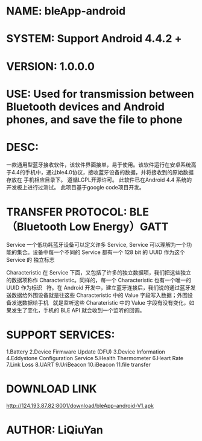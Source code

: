 # NAME: bleApp-android
# SYSTEM: Support Android 4.4.2 +
# VERSION: 1.0.0.0
# USE: Used for transmission between Bluetooth devices and Android phones, and save the file to phone
# DESC:
  一款通用型蓝牙接收软件，该软件界面接单，易于使用。该软件运行在安卓系统高于4.4的手机中，通过ble4.0协议，接收蓝牙设备的数据，并将接收到的原始数据存放在   手机相应目录下。
  遵循LGPL开源许可。
  此软件已在Android 4.4 系统的开发板上进行过测试。
  此项目基于google code项目开发。
# TRANSFER PROTOCOL: BLE（Bluetooth Low Energy）GATT
  Service
  一个低功耗蓝牙设备可以定义许多 Service, Service 可以理解为一个功能的集合。设备中每一个不同的 Service 都有一个 128 bit 的 UUID 作为这个 Service 的   独立标志
 
  Characteristic
  在 Service 下面，又包括了许多的独立数据项，我们把这些独立的数据项称作 Characteristic。同样的，每一个 Characteristic 也有一个唯一的 UUID 作为标识   符。在 Android 开发中，建立蓝牙连接后，我们说的通过蓝牙发送数据给外围设备就是往这些 Characteristic 中的 Value 字段写入数据；外围设备发送数据给手机   就是监听这些 Charateristic 中的 Value 字段有没有变化，如果发生了变化，手机的 BLE API 就会收到一个监听的回调。
# SUPPORT SERVICES:
  1.Battery 
  2.Device Firmware Update (DFU) 
  3.Device Information 
  4.Eddystone Configuration Service 
  5.Health Thermometer 
  6.Heart Rate 
  7.Link Loss 
  8.UART 
  9.UriBeacon 
  10.iBeacon 
  11.file transfer 
# DOWNLOAD LINK
  http://124.193.87.82:8001/download/bleApp-android-V1.apk
# AUTHOR: LiQiuYan
